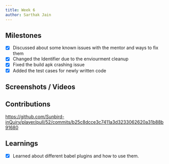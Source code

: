 ```yaml
---
title: Week 6
author: Sarthak Jain
---
```


## Milestones

- [x] Discussed about some known issues with the mentor and ways to fix them
- [x] Changed the Identifier due to the enviourment cleanup
- [x] Fixed the build apk crashing issue
- [x] Added the test cases for newly written code

## Screenshots / Videos

## Contributions

https://github.com/Sunbird-inQuiry/player/pull/52/commits/b25c8dcce3c7411a3d3233062620a31b88b91680

## Learnings

- [x] Learned about different babel plugins and how to use them.
